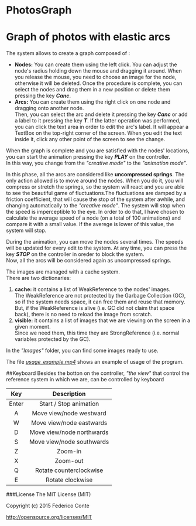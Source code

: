 # PhotosGraph
Graph of photos with elastic arcs
====

The system allows to create a graph composed of :
 - **Nodes:** You can create them using the left click. You can adjust the node's radius holding down the mouse and dragging it around. When you release the mouse, you need to choose an image for the node, otherwise it will be deleted. Once the procedure is complete, you can select the nodes and drag them in a new position or delete them pressing the key <b><i>Canc</i></b>.
 - **Arcs:** You can create them using the right click on one node and dragging onto another node. <br/>
 Then, you can select the arc and delete it pressing the key <b><i>Canc</i></b> or add a label to it pressing the key <b><i>T</i></b>. If the latter operation was performed, you can click the text area in order to edit the arc's label. It will appear a TextBox on the top-right corner of the screen. When you edit the text inside it, click any other point of the screen to see the change.

When the graph is complete and you are satisfied with the nodes' locations, you can start the animation pressing the key <b><i>PLAY</i></b> on the controller. <br/>
In this way, you change from the *"creative mode"* to the *"animation mode"*.

In this phase, all the arcs are considered like **uncompressed springs**. The only action allowed is to move around the nodes.
When you do it, you will compress or stretch the springs, so the system will react and you are able to see the beautiful game of fluctuations.The fluctuations are damped by a friction coefficient, that will cause the stop of the system after awhile, and changing automatically to the *"creative mode"*. The system will stop when the speed is imperceptible to the eye. 
In order to do that, I have chosen to calculate the average speed of a node (on a total of 100 animations) and compare it with a small value. If the averege is lower of this value, the system will stop.

During the animation, you can move the nodes several times. The speeds will be updated for every edit to the system.
At any time, you can press the key <b><i>STOP</i></b> on the controller in oreder to block the system.<br/>
Now, all the arcs will be considered again as uncompressed springs.

The images are managed with a cache system.<br/>
There are two dictionaries:

1. **cache:** it contains a list of WeakReference to the nodes' images. <br/>
The WeakReference are not protected by the Garbage Collection (GC), so if the system needs space, it can free them and reuse that memory. But, if the WeakReference is alive (i.e. GC did not claim that space back), there is no need to reload the image from scratch.
2. **visible:** it contains a list of images that we are viewing on the screen in a given moment.<br/>
Since we need them, this time they are StrongReference (i.e. normal variables protected by the GC).
	
In the *"Images"* folder, you can find some images ready to use.

The file <a href="./usage_example.mp4">*usage_example.mp4*</a> shows an example of usage of the program.

##Keyboard
Besides the botton on the controller, *"the view"* that control the reference system in which we are, can be controlled by keyboard

| Key | Description |
|:-----:|:----------------------:|
| Enter | Start / Stop animation |
| A | Move view/node westward |
| W | Move view/node eastwards |
| D | Move view/node northwards |
| S | Move view/node southwards |
| Z | Zoom-in |
| X | Zoom-out |
| Q | Rotate counterclockwise |
| E | Rotate clockwise |

###License
The MIT License (MIT)

Copyright (c) 2015 Federico Conte

http://opensource.org/licenses/MIT
